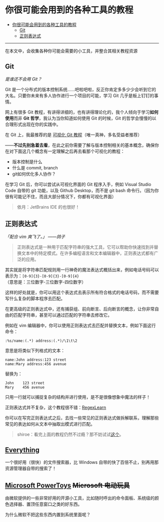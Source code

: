 # 你很可能会用到的各种工具的教程

- [你很可能会用到的各种工具的教程](#你很可能会用到的各种工具的教程)
  - [Git](#git)
  - [正则表达式](#正则表达式)

---

在本文中，会收集各种你可能会需要的小工具，并整合其相关教程资源

## Git

*是谁还不会用 Git？*

Git 是一个分布式的版本控制系统……吧啦吧啦，反正你肯定多多少少会听到它的大名。只要你未来有多人协作进行一个项目的可能，学习 Git 几乎是板上钉钉的事情。

网上有很多 Git 教程，有讲得详细的，也有讲得理论化的，我个人倾向于学习**如何使用**而非 **Git 哲学**，我认为当你知道如何使用 Git 的时候，Git 的哲学会慢慢的以合理形式出现在你的实践中。

在 Git 上，我最推荐的是 [可视化 Git 教程](https://learngitbranching.js.org/?locale=zh_CN)（唯一真神，多名受益者推荐）

——**不过先别急着去看**，在此之前你需要了解与版本控制相关的基本概念，确保你在对下面这几个概念有一定理解之后再去看那个可视化的教程：

- 版本控制是什么
- 什么是 commit, branch
- git如何优化多人协作？

在学习 Git 后，你可以尝试从可视化界面的 Git 程序入手，例如 Visual Studio Code 自带的 git 功能，以及 Github Desktop，而不是 git bash 命令行。（因为你很有可能记不住，而且大部分情况下，你都有可视化界面）

> 依月：JetBrains IDE 的也很好！
## 正则表达式

*「配合 vim 爽飞了。」 ——鸽子*

> 正则表达式是一种用于匹配字符串的强大工具，它可以帮助你快速找到并替换文本中的特定模式。在许多编程语言和文本编辑器中，正则表达式都有广泛的应用。

其实就是将字符串匹配规则用一行神奇的魔法表达式概括出来，例如电话号码可以表示为：`[0-9]{3}-[0-9]{3}-[0-9]{4}`（意思是：三位数字-三位数字-四位数字）

这样的好处就是，你可以用这个表达式去表示所有符合格式的电话号码，而不需要写什么复杂的脚本程序去匹配。

在更高级的正则表达式中，还有捕获组、前向断言、后向断言的概念，让你非常自由的匹配字符串，甚至可以通过匹配的字符串去修改它。

例如在 vim 编辑器中，你可以使用正则表达式去匹配并替换文本，例如下面这行命令：

`:%s/name:(.*) address:(.*)/\1\t\2`

意思是将类似下列格式的文本：

```
name:John address:123 street
name:Mary address:456 avenue
```

替换为：

```
John	123 street
Mary	456 avenue
```

只用一行就可以捕捉复杂的结构并进行使用，是不是很像想象中魔法的样子！

正则表达式并不复杂，这个教程很不错：[RegexLearn](https://regexlearn.com/zh-cn/learn/regex101)

你可以在写完正则表达式之后，去找一些常见的正则表达式做拆解联系，理解那些常见的表达如何从文本中抽取出模式进行匹配。

> shiroe：看完上面的教程仍然不过瘾？那不妨试试[这个](https://imageslr.github.io/regexone-cn/)。

## [Everything](https://www.voidtools.com/zh-cn/)

一个很好用（很快）的文件搜索器，比 Windows 自带的快了百倍不止，别再用那资源管理器自带的搜索了！

## [Microsoft PowerToys](https://apps.microsoft.com/detail/xp89dcgq3k6vld?hl=zh-CN&gl=CN) ~~Microsoft 电动玩具~~

由微软提供的一些非常好用的开源小工具，比如随时呼出的命令面板、系统级的颜色选择器、置顶任意窗口之类的好东西。

为什么微软不把这些东西内置到系统里面呢？